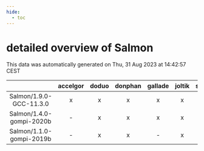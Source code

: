 ```yaml
---
hide:
  - toc
---
```


detailed overview of Salmon
===========================


This data was automatically generated on Thu, 31 Aug 2023 at 14:42:57 CEST  

| |accelgor|doduo|donphan|gallade|joltik|skitty|swalot|victini|
| :---: | :---: | :---: | :---: | :---: | :---: | :---: | :---: | :---: |
|Salmon/1.9.0-GCC-11.3.0|x|x|x|x|x|x|x|x|
|Salmon/1.4.0-gompi-2020b|-|x|x|x|x|x|x|x|
|Salmon/1.1.0-gompi-2019b|-|x|x|-|x|x|-|x|
